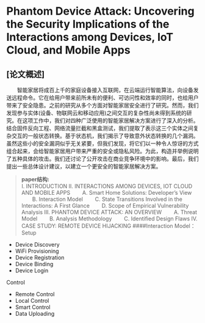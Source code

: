 # Phantom Device Attack: Uncovering the Security Implications of the Interactions among Devices, IoT Cloud, and Mobile Apps
## [论文概述]
&emsp;&emsp;智能家居将成百上千的家庭设备接入互联网，在云端运行智能算法，向设备发送远程命令。它在给用户带来前所未有的便利、可访问性和效率的同时，也给用户带来了安全隐患。之前的研究从多个方面对智能家居安全进行了研究。然而，我们发现参与实体(设备、物联网云和移动应用)之间交互的复杂性尚未得到系统的研究。在这项工作中，我们对四种广泛使用的智能家居解决方案进行了深入的分析。结合固件反向工程、网络流量拦截和黑盒测试，我们提取了表示这三个实体之间复杂交互的一般状态转换。基于状态机，我们揭示了导致意外状态转换的几个漏洞。虽然这些小的安全漏洞似乎无关紧要，但我们发现，将它们以一种令人惊讶的方式组合起来，会给智能家居用户带来严重的安全或隐私风险。为此，构造并举例说明了五种具体的攻击。我们还讨论了公开攻击在商业竞争环境中的影响。最后，我们提出一些总体设计建议，以建立一个更安全的智能家居解决方案。
>__paper结构:__  
I. INTRODUCTION
II. INTERACTIONS AMONG DEVICES, IOT CLOUD AND MOBILE APPS
&emsp;&emsp;A. Smart Home Solutions: Developer’s View
&emsp;&emsp;B. Interaction Model
&emsp;&emsp;C. State Transitions Involved in the Interactions: A First Glance
&emsp;&emsp;D. Scope of Empirical Vulnerability Analysis
III. PHANTOM DEVICE ATTACK: AN OVERVIEW
&emsp;&emsp;A. Threat Model
&emsp;&emsp;B. Analysis Methodology
&emsp;&emsp;C. Identified Design Flaws
IV. CASE STUDY: REMOTE DEVICE HIJACKING
####Interaction Model：
Setup
- Device Discovery 
- WiFi Provisioning 
- Device Registration 
- Device Binding
- Device Login

Control
- Remote Control
- Local Control
- Smart Control
- Data Uploading
